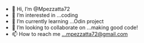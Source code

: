 - 👋 Hi, I’m @Mpezzatta72
- 👀 I’m interested in ...coding
- 🌱 I’m currently learning ...Odin project
- 💞️ I’m looking to collaborate on ...making good code! 
- 📫 How to reach me ...mpezzatta72@gmail.com

<!---
Mpezzatta72/Mpezzatta72 is a ✨ special ✨ repository because its `README.md` (this file) appears on your GitHub profile.
You can click the Preview link to take a look at your changes.
--->
